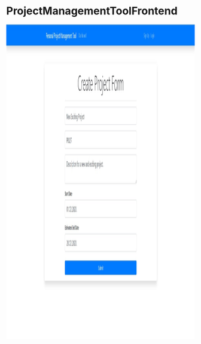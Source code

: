 # ProjectManagementToolFrontend

<img alt="Tok podataka" src="https://github.com/krizebcev/ProjectManagementToolFrontend/blob/master/readme_create_project.jpg" width="1914" height="844">
